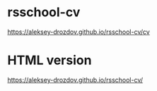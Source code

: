# rsschool-cv

https://aleksey-drozdov.github.io/rsschool-cv/cv

# HTML version

https://aleksey-drozdov.github.io/rsschool-cv/

